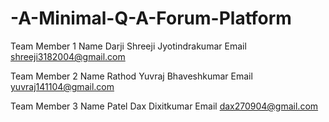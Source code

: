 # -A-Minimal-Q-A-Forum-Platform


Team Member 1
Name
Darji Shreeji Jyotindrakumar
Email
shreeji3182004@gmail.com


Team Member 2
Name
Rathod Yuvraj Bhaveshkumar
Email
yuvraj141104@gmail.com


Team Member 3
Name
Patel Dax Dixitkumar
Email
dax270904@gmail.com
